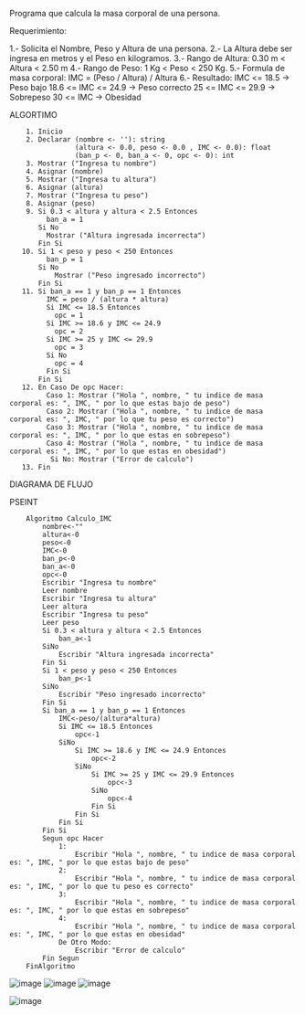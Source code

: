 Programa que calcula la masa corporal de una persona.

Requerimiento:

  1.- Solicita el Nombre, Peso y Altura de una persona.
  2.- La Altura debe ser ingresa en metros y el Peso en kilogramos.
  3.- Rango de Altura: 0.30 m < Altura < 2.50 m
  4.- Rango de Peso: 1 Kg < Peso < 250 Kg.
  5.- Formula de masa corporal: IMC = (Peso / Altura) / Altura
  6.- Resultado: IMC <= 18.5 -> Peso bajo
                 18.6 <= IMC <= 24.9 -> Peso correcto
                 25 <= IMC <= 29.9 -> Sobrepeso
                 30 <= IMC -> Obesidad
               
ALGORTIMO

        1. Inicio
        2. Declarar (nombre <- ''): string
                    (altura <- 0.0, peso <- 0.0 , IMC <- 0.0): float
                    (ban_p <- 0, ban_a <- 0, opc <- 0): int
        3. Mostrar ("Ingresa tu nombre")
        4. Asignar (nombre)
        5. Mostrar ("Ingresa tu altura")
        6. Asignar (altura)
        7. Mostrar ("Ingresa tu peso")
        8. Asignar (peso)
        9. Si 0.3 < altura y altura < 2.5 Entonces
             ban_a = 1
           Si No
             Mostrar ("Altura ingresada incorrecta")
           Fin Si
       10. Si 1 < peso y peso < 250 Entonces
             ban_p = 1
           Si No
               Mostrar ("Peso ingresado incorrecto")
           Fin Si
       11. Si ban_a == 1 y ban_p == 1 Entonces
             IMC = peso / (altura * altura)
             Si IMC <= 18.5 Entonces
               opc = 1
             Si IMC >= 18.6 y IMC <= 24.9
               opc = 2
             Si IMC >= 25 y IMC <= 29.9
               opc = 3
             Si No
               opc = 4
             Fin Si
           Fin Si
       12. En Caso De opc Hacer:
             Caso 1: Mostrar ("Hola ", nombre, " tu indice de masa corporal es: ", IMC, " por lo que estas bajo de peso")
             Caso 2: Mostrar ("Hola ", nombre, " tu indice de masa corporal es: ", IMC, " por lo que tu peso es correcto")
             Caso 3: Mostrar ("Hola ", nombre, " tu indice de masa corporal es: ", IMC, " por lo que estas en sobrepeso")
             Caso 4: Mostrar ("Hola ", nombre, " tu indice de masa corporal es: ", IMC, " por lo que estas en obesidad")
              Si No: Mostrar ("Error de calculo")
       13. Fin 
             
DIAGRAMA DE FLUJO



PSEINT

        Algoritmo Calculo_IMC
            nombre<-""
            altura<-0
            peso<-0
            IMC<-0
            ban_p<-0
            ban_a<-0
            opc<-0
            Escribir "Ingresa tu nombre"
            Leer nombre
            Escribir "Ingresa tu altura"
            Leer altura
            Escribir "Ingresa tu peso"
            Leer peso
            Si 0.3 < altura y altura < 2.5 Entonces
                ban_a<-1
            SiNo
                Escribir "Altura ingresada incorrecta"
            Fin Si
            Si 1 < peso y peso < 250 Entonces
                ban_p<-1
            SiNo
                Escribir "Peso ingresado incorrecto"
            Fin Si
            Si ban_a == 1 y ban_p == 1 Entonces
                IMC<-peso/(altura*altura)
                Si IMC <= 18.5 Entonces
                    opc<-1
                SiNo
                    Si IMC >= 18.6 y IMC <= 24.9 Entonces
                        opc<-2
                    SiNo
                        Si IMC >= 25 y IMC <= 29.9 Entonces
                            opc<-3
                        SiNo
                            opc<-4
                        Fin Si
                    Fin Si
                Fin Si
            Fin Si
            Segun opc Hacer
                1:
                    Escribir "Hola ", nombre, " tu indice de masa corporal es: ", IMC, " por lo que estas bajo de peso"
                2:
                    Escribir "Hola ", nombre, " tu indice de masa corporal es: ", IMC, " por lo que tu peso es correcto"
                3:
                    Escribir "Hola ", nombre, " tu indice de masa corporal es: ", IMC, " por lo que estas en sobrepeso"
                4:
                    Escribir "Hola ", nombre, " tu indice de masa corporal es: ", IMC, " por lo que estas en obesidad"
                De Otro Modo:
                    Escribir "Error de calculo"
            Fin Segun
        FinAlgoritmo
             
![image](https://user-images.githubusercontent.com/113545673/192671208-45a3aa13-0798-466c-9c73-624af4ceff20.png)
![image](https://user-images.githubusercontent.com/113545673/192671310-7d018f43-2010-4ec6-8362-794a429bf695.png)
![image](https://user-images.githubusercontent.com/113545673/192671415-1ce0b5d8-cd07-414c-91c6-13e2b307afbd.png)

![image](https://user-images.githubusercontent.com/113545673/192671632-cd1a7e72-93a8-490d-a96a-6db2c49b11d5.png)
